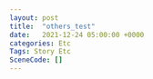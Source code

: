 ```yaml
---
layout: post
title:  "others_test"
date:   2021-12-24 05:00:00 +0000
categories: Etc
Tags: Story Etc
SceneCode: []
---
```

